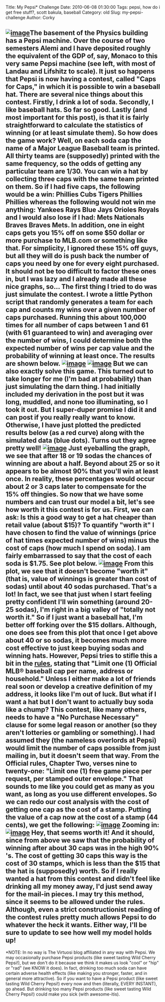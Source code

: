 Title: My Pepsi* Challenge
Date: 2010-06-08 01:30:00
Tags: pepsi, how do i get free stuff?, scott bakula, baseball
Category: old
Slug: my-pepsi-challenge
Author: Corky


[![image](http://1.bp.blogspot.com/_fa6AZDCsHnY/TAz2-SbRtAI/AAAAAAAAAFY/eaUWEFQHTDs/s200/bottles.png)](http://1.bp.blogspot.com/_fa6AZDCsHnY/TAz2-SbRtAI/AAAAAAAAAFY/eaUWEFQHTDs/s1600/bottles.png)The
basement of the Physics building has a Pepsi machine. Over the course of
two semesters Alemi and I have deposited roughly the equivalent of the
GDP of, say, Monaco to this very same Pepsi machine (see left, with most
of Landau and Lifshitz to scale). It just so happens that Pepsi is now
having a contest, called "Caps for Caps," in which it is possible to win
a baseball hat. There are several nice things about this contest.
Firstly, I drink a lot of soda. Secondly, I like baseball hats. So far
so good. Lastly (and most important for this post), is that it is fairly
straightforward to calculate the statistics of winning (or at least
simulate them).
So how does the game work? Well, on each soda cap the name of a Major
League Baseball team is printed. All thirty teams are (supposedly)
printed with the same frequency, so the odds of getting any particular
team are 1/30. You can win a hat by collecting three caps with the same
team printed on them. So if I had five caps, the following would be a
win:
Phillies Cubs Tigers Phillies Phillies
whereas the following would not win me anything:
Yankees Rays Blue Jays Orioles Royals
and I would also lose if I had:
Mets Nationals Braves Braves Mets.
In addition, one in eight caps gets you 15% off on some $50 dollar or
more purchase to MLB.com or something like that. For simplicity, I
ignored these 15% off guys, but all they will do is push back the number
of caps you need by one for every eight purchased. It should not be too
difficult to factor these ones in, but I was lazy and I already made all
these nice graphs, so...
The first thing I tried to do was just simulate the contest. I wrote a
little Python script that randomly generates a team for each cap and
counts my wins over a given number of caps purchased. Running this about
100,000 times for all number of caps between 1 and 61 (with 61
guaranteed to win) and averaging over the number of wins, I could
determine both the expected number of wins per cap value and the
probability of winning at least once. The results are shown below.
[![image](http://4.bp.blogspot.com/_fa6AZDCsHnY/TAwPaC7VV-I/AAAAAAAAAEA/ei6DPQ09bmI/s400/CapsforCaps(sim1).png)](http://4.bp.blogspot.com/_fa6AZDCsHnY/TAwPaC7VV-I/AAAAAAAAAEA/ei6DPQ09bmI/s1600/CapsforCaps(sim1).png)
[![image](http://1.bp.blogspot.com/_fa6AZDCsHnY/TAxwinoE0FI/AAAAAAAAAFA/VTOnToOXcmM/s400/WinsvsSodas.png)](http://1.bp.blogspot.com/_fa6AZDCsHnY/TAxwinoE0FI/AAAAAAAAAFA/VTOnToOXcmM/s1600/WinsvsSodas.png)
But we can also exactly solve this game. This turned out to take longer
for me (I'm bad at probability) than just simulating the darn thing. I
had initially included my derivation in the post but it was long,
muddled, and none too illuminating, so I took it out. But I super-duper
promise I did it and can post if you really really want to know.
Otherwise, I have just plotted the predicted results below (as a red
curve) along with the simulated data (blue dots). Turns out they agree
pretty well!
[![image](http://4.bp.blogspot.com/_fa6AZDCsHnY/TAxxKz3m-MI/AAAAAAAAAFI/S6YpmCcO1Fs/s400/CapsforCapsSimandPred.png)](http://4.bp.blogspot.com/_fa6AZDCsHnY/TAxxKz3m-MI/AAAAAAAAAFI/S6YpmCcO1Fs/s1600/CapsforCapsSimandPred.png)
Just eyeballing the graph, we see that after 18 or 19 sodas the chances
of winning are about a half. Beyond about 25 or so it appears to be
almost 90% that you'll win at least once. In reality, these percentages
would occur about 2 or 3 caps later to compensate for the 15% off
thingies. So now that we have some numbers and can trust our model a
bit, let's see how worth it this contest is for us.
First, we can ask: Is this a good way to get a hat cheaper than retail
value (about $15)? To quantify "worth it" I have chosen to find the
value of winnings (price of hat times expected number of wins) minus the
cost of caps (how much I spend on soda). I am fairly embarrassed to say
that the cost of each soda is $1.75. See plot below.
[![image](http://1.bp.blogspot.com/_fa6AZDCsHnY/TAxzBhvw-4I/AAAAAAAAAFQ/RiKEfFBDqig/s400/ValueDifferential.png)](http://1.bp.blogspot.com/_fa6AZDCsHnY/TAxzBhvw-4I/AAAAAAAAAFQ/RiKEfFBDqig/s1600/ValueDifferential.png)
From this plot, we see that it doesn't become "worth it" (that is, value
of winnings is greater than cost of sodas) until about 40 sodas
purchased. That's a lot! In fact, we see that just when I start feeling
pretty confident I'll win something (around 20-25 sodas), I'm right in a
big valley of "totally not worth it." So if I just want a baseball hat,
I'm better off forking over the $15 dollars.
Although, one does see from this plot that once I get above about 40 or
so sodas, it becomes much more cost effective to just keep buying sodas
and winning hats. However, Pepsi tries to stifle this a bit in the
[rules](http://www.pepsiusa.com/capsforcaps/), stating that "Limit one
(1) Official MLB® baseball cap per name, address or household." Unless I
either make a lot of friends real soon or develop a creative definition
of my address, it looks like I'm out of luck.
But what if I want a hat but I don't want to actually buy soda like a
chump? This contest, like many others, needs to have a "No Purchase
Necessary" clause for some legal reason or another (so they aren't
lotteries or gambling or something). I had assumed they (the nameless
overlords at Pepsi) would limit the number of caps possible from just
mailing in, but it doesn't seem that way. From the Official rules,
Chapter Two, verses nine to twenty-one:
"Limit one (1) free game piece per request, per stamped outer envelope."
That sounds to me like you could get as many as you want, as long as you
use different envelopes. So we can redo our cost analysis with the cost
of getting one cap as the cost of a stamp. Putting the value of a cap
now at the cost of a stamp (44 cents), we get the following:
[![image](http://2.bp.blogspot.com/_fa6AZDCsHnY/TAz3jfb-KcI/AAAAAAAAAFg/erU1nZU7ZCg/s400/mailincaps.png)](http://2.bp.blogspot.com/_fa6AZDCsHnY/TAz3jfb-KcI/AAAAAAAAAFg/erU1nZU7ZCg/s1600/mailincaps.png)
Zooming in:
[![image](http://1.bp.blogspot.com/_fa6AZDCsHnY/TAz3tj6kg8I/AAAAAAAAAFo/MDHgjjjS2J0/s400/mailinZoom.png)](http://1.bp.blogspot.com/_fa6AZDCsHnY/TAz3tj6kg8I/AAAAAAAAAFo/MDHgjjjS2J0/s1600/mailinZoom.png)
Hey, that seems worth it! And it should, since from above we saw that
the probability of winning after about 30 caps was in the high 90% 's.
The cost of getting 30 caps this way is the cost of 30 stamps, which is
less than the $15 that the hat is (supposedly) worth. So if I really
wanted a hat from this contest and didn't feel like drinking all my
money away, I'd just send away for the mail-in pieces.
I may try this method, since it seems to be allowed under the rules.
Although, even a strict constructionist reading of the contest rules
pretty much allows Pepsi to do whatever the heck it wants. Either way,
I'll be sure to update to see how well my model holds up!
-------
\*NOTE: In no way is The Virtuosi blog affiliated in any way with Pepsi.
We may occasionally purchase Pepsi products (like sweet tasting Wild
Cherry Pepsi!), but we don't do it because we think it makes us look
"cool" or "hip" or "rad" (we KNOW it does). In fact, drinking too much
soda can have certain adverse health effects (like making you stronger,
faster, and in general more attractive). So if you want to have a Pepsi
product (like sweet tasting Wild Cherry Pepsi!) every now and then
(literally, EVERY INSTANT), go ahead. But drinking too many Pepsi
products (like sweet tasting Wild Cherry Pepsi!) could make you sick
(with awesome-itis).
